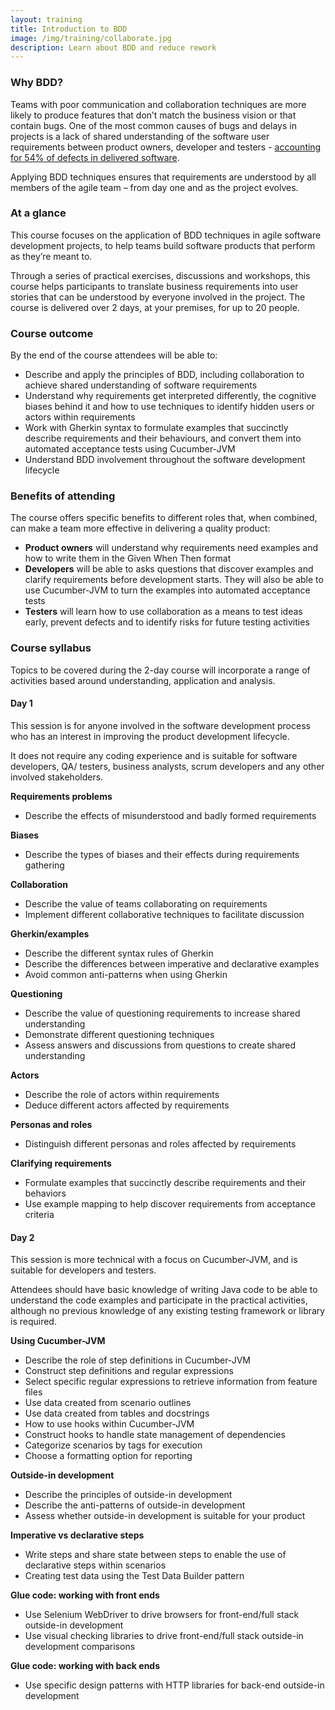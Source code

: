 ```yaml
---
layout: training
title: Introduction to BDD
image: /img/training/collaborate.jpg
description: Learn about BDD and reduce rework
---
```


### Why BDD?
Teams with poor communication and collaboration techniques are more likely to produce features that don’t match the business vision or that contain bugs. One of the most common causes of bugs and delays in projects is a lack of shared understanding of the software user requirements between product owners, developer and testers - <a href="http://www.itu.dk/~slauesen/Papers/PrevDefectsProceedings.pdf" target="_blank" alt="Statistics for team rework">accounting for 54% of defects in delivered software</a>.

Applying BDD techniques ensures that requirements are understood by all members of the agile team – from day one and as the project evolves.

### At a glance
This course focuses on the application of BDD techniques in agile software development projects, to help teams build software products that perform as they’re meant to.

Through a series of practical exercises, discussions and workshops, this course helps participants to translate business requirements into user stories that can be understood by everyone involved in the project. The course is delivered over 2 days, at your premises, for up to 20 people.

### Course outcome
By the end of the course attendees will be able to:
- Describe and apply the principles of BDD, including collaboration to achieve shared understanding of software requirements
- Understand why requirements get interpreted differently, the cognitive biases behind it and how to use techniques to identify hidden users or actors within requirements
- Work with Gherkin syntax to formulate examples that succinctly describe requirements and their behaviours, and convert them into automated acceptance tests using Cucumber-JVM
- Understand BDD involvement throughout the software development lifecycle

### Benefits of attending
The course offers specific benefits to different roles that, when combined, can make a team more effective in delivering a quality product:

- **Product owners** will understand why requirements need examples and how to write them in the Given When Then format
- **Developers** will be able to asks questions that discover examples and clarify requirements before development starts. They will also be able to use Cucumber-JVM to turn the examples into automated acceptance tests
- **Testers** will learn how to use collaboration as a means to test ideas early, prevent defects and to identify risks for future testing activities

### Course syllabus
Topics to be covered during the 2-day course will incorporate a range of activities based around understanding, application and analysis.

#### Day 1
This session is for anyone involved in the software development process who has an interest in improving the product development lifecycle.

It does not require any coding experience and is suitable for software developers, QA/ testers, business analysts, scrum developers and any other involved stakeholders.

**Requirements problems**
- Describe the effects of misunderstood and badly formed requirements

**Biases**
- Describe the types of biases and their effects during requirements gathering

**Collaboration**
- Describe the value of teams collaborating on requirements
- Implement different collaborative techniques to facilitate discussion

**Gherkin/examples**
- Describe the different syntax rules of Gherkin
- Describe the differences between imperative and declarative examples
- Avoid common anti-patterns when using Gherkin

**Questioning**
- Describe the value of questioning requirements to increase shared understanding
- Demonstrate different questioning techniques
- Assess answers and discussions from questions to create shared understanding

**Actors**
- Describe the role of actors within requirements
- Deduce different actors affected by requirements

**Personas and roles**
- Distinguish different personas and roles affected by requirements

**Clarifying requirements**
- Formulate examples that succinctly describe requirements and their behaviors
- Use example mapping to help discover requirements from acceptance criteria
              
#### Day 2
This session is more technical with a focus on Cucumber-JVM, and is suitable for developers and testers.

Attendees should have basic knowledge of writing Java code to be able to understand the code examples and participate in the practical activities, although no previous knowledge of any existing testing framework or library is required.

**Using Cucumber-JVM**
- Describe the role of step definitions in Cucumber-JVM
- Construct step definitions and regular expressions
- Select specific regular expressions to retrieve information from feature files
- Use data created from scenario outlines
- Use data created from tables and docstrings
- How to use hooks within Cucumber-JVM
- Construct hooks to handle state management of dependencies
- Categorize scenarios by tags for execution
- Choose a formatting option for reporting

**Outside-in development**
- Describe the principles of outside-in development
- Describe the anti-patterns of outside-in development
- Assess whether outside-in development is suitable for your product

**Imperative vs declarative steps**
- Write steps and share state between steps to enable the use of declarative steps within scenarios
- Creating test data using the Test Data Builder pattern

**Glue code: working with front ends**
- Use Selenium WebDriver to drive browsers for front-end/full stack outside-in development
- Use visual checking libraries to drive front-end/full stack outside-in development comparisons

**Glue code: working with back ends**
- Use specific design patterns with HTTP libraries for back-end outside-in development
